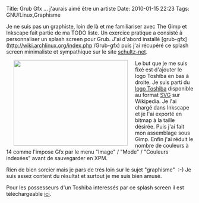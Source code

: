 Title: Grub Gfx … j'aurais aimé être un artiste
Date: 2010-01-15 22:23
Tags: GNU/Linux,Graphisme


 <img style="float:left; margin: 0px 20px" src="http://www.schultz-
net.dk/images/grub/black.gif" border="0" alt="" /> Je ne suis pas un graphiste,
loin de là et me familiariser avec The Gimp et Inkscape fait partie de ma TODO
liste. Un exercice pratique a consisté à personnaliser un splash screen pour
Grub. J'ai d'abord installé [grub-gfx](http://wiki.archlinux.org/index.php
/Grub-gfx) puis j'ai récupéré ce splash screen minimaliste et sympathique sur
le site [schultz-net](http://www.schultz-net.dk/grub.html).

 [<img style="float:left; margin: 0px 20px" title="my_grub_image"
src="images/01x/my_grub_image.jpg" alt="" width="307" height="230" />
](images/01x/my_grub_image.jpg) Le but que je me suis fixé est d'ajouter
le logo Toshiba en bas à droite. Je suis parti du [logo
Toshiba](http://fr.wikipedia.org/wiki/Fichier:Toshiba_logo.svg) disponible au
format [SVG](http://fr.wikipedia.org/wiki/Svg) sur Wikipedia. Je l'ai chargé
dans Inkscape et je l'ai exporté en bitmap à la taille désirée. Puis j'ai
fait mon assemblage sous Gimp. Enfin j'ai réduit le nombre de couleurs à 14
comme l'impose Gfx par le menu "Image" / "Mode" / "Couleurs indexées" avant de
sauvegarder en XPM.

Rien de bien sorcier mais je pars de très loin sur le sujet "graphisme"  :-)
Je suis assez content du résultat et surtout je me suis bien amusé.


Pour les possesseurs d'un Toshiba interessés par ce splash screen il est
téléchargeable [ici](documents/my_grub_image.xpm).
